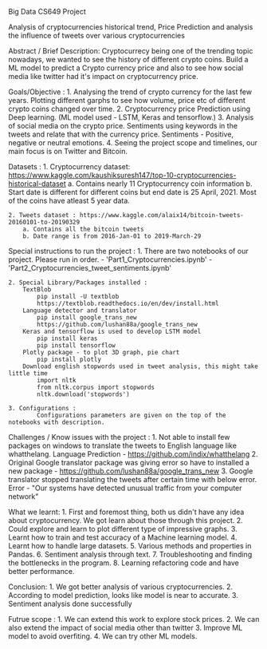 Big Data CS649 Project

Analysis of cryptocurrencies historical trend, Price Prediction and analysis the influence of tweets over various cryptocurrencies

Abstract / Brief Description:
	Cryptocurrecy being one of the trending topic nowadays, we wanted to see the history of different crypto coins. Build a ML model to predict a Crypto currency price and also to see how social media like twitter had it's impact on cryptocurrency price.


Goals/Objective :
	1. Analysing the trend of crypto currency for the last few years. Plotting different garphs to see how volume, price etc of different crypto coins changed over time.
	2. Cryptocurrency price Prediction using Deep learning. (ML model used - LSTM, Keras and tensorflow.)
	3. Analysis of social media on the crypto price. Sentiments using keywords in the tweets and relate that with the currency price. Sentiments - Positive, negative or neutral emotions.
	4. Seeing the project scope and timelines, our main focus is on Twitter and Bitcoin.


Datasets :
	1. Cryptocurrency dataset: https://www.kaggle.com/kaushiksuresh147/top-10-cryptocurrencies-historical-dataset
		a. Contains nearly 11 Cryptocurrency coin information
		b. Start date is different for different coins but end date is 25 April, 2021. Most of the coins have atleast 5 year data.

	2. Tweets dataset : https://www.kaggle.com/alaix14/bitcoin-tweets-20160101-to-20190329
		a. Contains all the bitcoin tweets
		b. Date range is from 2016-Jan-01 to 2019-March-29

Special instructions to run the project :
    1. There are two notebooks of our project. Please run in order.
        - 'Part1_Cryptocurrencies.ipynb'
        - 'Part2_Cryptocurrencies_tweet_sentiments.ipynb'

    2. Special Library/Packages installed :
        TextBlob
            pip install -U textblob
            https://textblob.readthedocs.io/en/dev/install.html
        Language detector and translator
            pip install google_trans_new
            https://github.com/lushan88a/google_trans_new
        Keras and tensorflow is used to develop LSTM model
            pip install keras
            pip install tensorflow
        Plotly package - to plot 3D graph, pie chart
            pip install plotly
        Download english stopwords used in tweet analysis, this might take little time
            import nltk
            from nltk.corpus import stopwords
            nltk.download('stopwords')
        
    3. Configurations :
            Configurations parameters are given on the top of the notebooks with description. 


Challenges / Know issues with the project :
	1. Not able to install few packages on windows to translate the tweets to English language like whatthelang. 
        Language Prediction - https://github.com/indix/whatthelang
    2. Original Google translator package was giving error so have to installed a new package - https://github.com/lushan88a/google_trans_new
	3. Google translator stopped translating the tweets after certain time with below error.
	    Error - "Our systems have detected unusual traffic from your computer network"

What we learnt:
	1. First and foremost thing, both us didn't have any idea about cryptocurrency. We got learn about those through this project.
	2. Could explore and learn to plot different type of impressive graphs.
	3. Learnt how to train and test accuracy of a Machine learning model.
	4. Learnt how to handle large datasets.
	5. Various methods and properties in Pandas.
	6. Sentiment analysis through text.
    7. Troubleshooting and finding the bottlenecks in the program.
    8. Learning refactoring code and have better performance.


Conclusion:
    1. We got better analysis of various cryptocurrencies.
    2. According to model prediction, looks like model is near to accurate.
    3. Sentiment analysis done successfully


Futrue scope :
    1. We can extend this work to explore stock prices.
    2. We can also extend the impact of social media other than twitter
    3. Improve ML model to avoid overfiting.
    4. We can try other ML models.